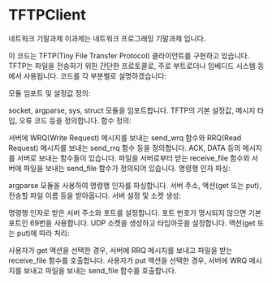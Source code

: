 # TFTPClient
네트워크 기말과제
이과제는 네트워크 프로그래밍 기말과제 입니다.


이 코드는 TFTP(Tiny File Transfer Protocol) 클라이언트를 구현하고 있습니다. TFTP는 파일을 전송하기 위한 간단한 프로토콜로, 주로 부트로더나 임베디드 시스템 등에서 사용됩니다. 코드를 각 부분별로 설명하겠습니다:

모듈 임포트 및 설정값 정의:

socket, argparse, sys, struct 모듈을 임포트합니다.
TFTP의 기본 설정값, 메시지 타입, 오류 코드 등을 정의합니다.
함수 정의:

서버에 WRQ(Write Request) 메시지를 보내는 send_wrq 함수와 RRQ(Read Request) 메시지를 보내는 send_rrq 함수 등을 정의합니다.
ACK, DATA 등의 메시지를 서버로 보내는 함수들이 있습니다.
파일을 서버로부터 받는 receive_file 함수와 서버에 파일을 보내는 send_file 함수가 정의되어 있습니다.
명령행 인자 파싱:

argparse 모듈을 사용하여 명령행 인자를 파싱합니다. 서버 주소, 액션(get 또는 put), 전송할 파일 이름 등을 받아옵니다.
서버 설정 및 소켓 생성:

명령행 인자로 받은 서버 주소와 포트를 설정합니다. 포트 번호가 명시되지 않으면 기본 포트인 69번을 사용합니다.
UDP 소켓을 생성하고 타임아웃을 설정합니다.
액션(get 또는 put)에 따라 처리:

사용자가 get 액션을 선택한 경우, 서버에 RRQ 메시지를 보내고 파일을 받는 receive_file 함수를 호출합니다.
사용자가 put 액션을 선택한 경우, 서버에 WRQ 메시지를 보내고 파일을 보내는 send_file 함수를 호출합니다.
